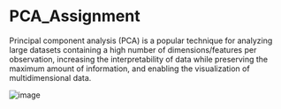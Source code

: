# PCA_Assignment

Principal component analysis (PCA) is a popular technique for analyzing large datasets containing a high number of dimensions/features per observation, increasing the interpretability of data while preserving the maximum amount of information, and enabling the visualization of multidimensional data.

![image](https://github.com/Shaikh-Faisal-Aftab/PCA_Assignment/assets/132913620/b2c4b50f-5944-430a-9a21-745c7eea1bb7)
